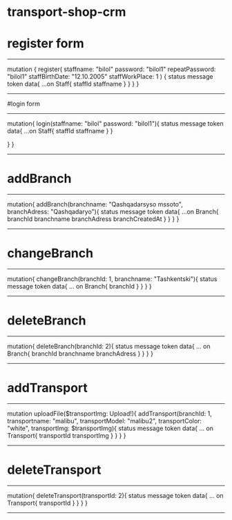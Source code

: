 # transport-shop-crm

# register form
***

mutation {
  register(
    staffname: "bilol"
    password: "bilol1"
    repeatPassword: "bilol1"
    staffBirthDate: "12.10.2005"
    staffWorkPlace: 1
  ) {
  	status
    message
    token
    data{
      ...on Staff{
        staffId
        staffname
      }
    }
  }
}

***

#login form
***
mutation{
  login(staffname: "bilol" password: "bilol1"){
    status
    message
    token
    data{
      ...on Staff{
      staffId
      staffname
    }
    }
    
  }
}

***

# addBranch

***
mutation{
  addBranch(branchname: "Qashqadarsyso mssoto", branchAdress: "Qashqadaryo"){
    status
    message
    token
    data{
      ...on Branch{
        branchId
        branchname
        branchAdress
        branchCreatedAt
      }
    }
  }
}

***

# changeBranch

***
mutation{
  changeBranch(branchId: 1, branchname: "Tashkentski"){
    status
    message
    token
    data{
      ... on Branch{
        branchId
      }
    }
  }
}
***


# deleteBranch

***
mutation{
  deleteBranch(branchId: 2){
    status
    message
    token
    data{
      ... on Branch{
        branchId
        branchname
        branchAdress
      }
    }
  }
}
***

# addTransport
*** 

mutation uploadFile($transportImg: Upload!){
  addTransport(branchId: 1, transportname: "malibu", transportModel: "malibu2", transportColor: "white", transportImg: $transportImg){
    status
    message
    token
    data{
      ... on Transport{
        transportId
        transportImg
      }
    }
  }
}

***

# deleteTransport

***
mutation{
  deleteTransport(transportId: 2){
    status
    message
    token
    data{
      ... on Transport{
        transportId
      }
    }
  }
}

***
